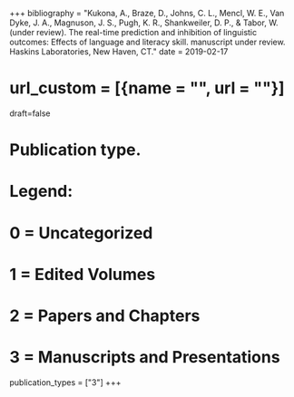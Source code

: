 +++
bibliography = "Kukona, A., Braze, D., Johns, C. L., Mencl, W. E., Van Dyke, J. A., Magnuson, J. S., Pugh, K. R., Shankweiler, D. P., & Tabor, W. (under review). The real-time prediction and inhibition of linguistic outcomes: Effects of language and literacy skill. manuscript under review. Haskins Laboratories, New Haven, CT."
date = 2019-02-17
# url_custom = [{name = "", url = ""}]
draft=false
# Publication type.
# Legend:
# 0 = Uncategorized
# 1 = Edited Volumes
# 2 = Papers and Chapters
# 3 = Manuscripts and Presentations
publication_types = ["3"]
+++